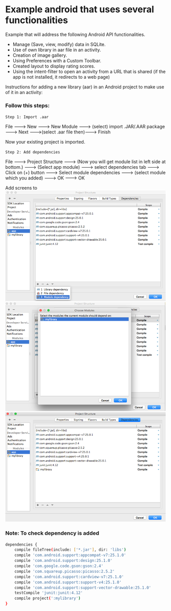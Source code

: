 # Example android that uses several functionalities
Example that will address the following Android API functionalities.

  - Manage (Save, view, modify) data in SQLite.
  - Use of own library in aar file in an activity.
  - Creation of image gallery.
  - Using Preferences with a Custom Toolbar.
  - Created layout to display rating scores.
  - Using the intent-filter to open an activity from a URL that is shared (if the app is not installed, it redirects to a web page)

Instructions for adding a new library (aar) in an Android project to make use of it in an activity:

### Follow this steps:

`Step 1: Import .aar`

File ---> New ---> New Module ---> (select) import .JAR/.AAR package ---> Next --->(select .aar file then)---> Finish

Now your existing project is imported.

`Step 2: Add dependencies`

File ---> Project Structure ---> (Now you will get module list in left side at bottom.) ---> (Select app module) ---> select dependencies tab ---> Click on (+) button ---> Select module dependencies ---> (select module which you added) ---> OK ---> OK

Add screens to 
[![Step2_a](https://github.com/mugan86/android-sqlite/blob/master/screens/1.png?raw=true)](https://github.com/mugan86/android-sqlite)
[![Step2_a](https://github.com/mugan86/android-sqlite/blob/master/screens/2.png?raw=true)](https://github.com/mugan86/android-sqlite)
[![Step2_a](https://github.com/mugan86/android-sqlite/blob/master/screens/3.png?raw=true)](https://github.com/mugan86/android-sqlite)

### Note: To check dependency is added

```sh
dependencies {
    compile fileTree(include: ['*.jar'], dir: 'libs')
    compile 'com.android.support:appcompat-v7:25.1.0'
    compile 'com.android.support:design:25.1.0'
    compile 'com.google.code.gson:gson:2.4'
    compile 'com.squareup.picasso:picasso:2.5.2'
    compile 'com.android.support:cardview-v7:25.1.0'
    compile 'com.android.support:support-v4:25.1.0'
    compile 'com.android.support:support-vector-drawable:25.1.0'
    testCompile 'junit:junit:4.12'
    compile project(':mylibrary')
}
